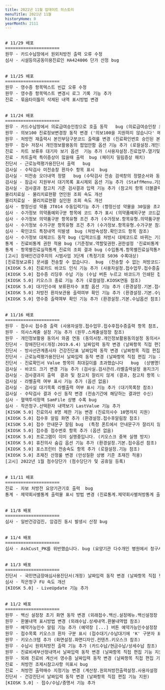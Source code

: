 ```yaml
---
title: 2021년 11월 업데이트 히스토리
menuTitle: 2021년 11월
historyHome: 0
yearMonth: 2111
---
```


<pre>

<bold># 11/29 배포</bold>
=====================
<span class="box jemu">원무</span> - 카드수납창에서 원외처방전 출력 오류 수정
<span class="box inspect">심사</span> - 시설등의공동이용진료인 HA424006 단가 산정 bug


<bold># 11/25 배포</bold>
=====================
<span class="box jemu">원무</span> - 영수증 항목텍스트 빈값 오류 수정
<span class="box jemu">원무</span> - 영수증 항목텍스트 변경시 로그 기록 기능 추가
<span class="box chart">진료</span> - 묶음타이틀이 삭제된 내역 표시방법 변경


<bold># 11/24 배포</bold>
=====================
<span class="box jemu">원무</span> - 카드수납창에서 의료급여승인창으로 호출 동작   bug (의료급여승인창 표시되도록) 
<span class="box jemu">원무</span> - 의보100 진료정보변경창 동작 변경 ('의보100을 지원하지 않습니다' 메시지 표시)
<span class="box jemu">원무</span> - 처방전 재출력시 본인부담구분코드 출력룰 변경 (진료확인번호 승인된 본인부담구분코드를 출력)
<span class="box jemu">원무</span> - 접수 저장시 개인정보활용동의 팝업안함 옵션 기능 추가 (로컬설정.개인정보활용동의설정 참조)
<span class="box chart">진료</span> - 차트 보류후 대기자 보기 옵션  기능 추가 (사용자설정.진료업무.열기및저장 > 차트보류후대기자보기옵션 참조)
<span class="box chart">진료</span> - 차트출력 특이증상이 많을때 출력  bug (페이지 밀림증상 패치)  
<span class="box other">진단서</span> - 근로능력평가용진단서 출력   bug   
<span class="box lab">검사실</span> - 수탁검사 미전송창 환자수 항목 표시  bug  
<span class="box lab">검사실</span> - 미전송 오더내역 정렬   bug (수탁검사 전송 검색창의 정렬순서와 동일하게)
<span class="box lab">검사실</span> - 잠금시 지원부서 대기목록 표시제외 옵션 기능 추가 (StaffMenu.기본 잠금옵션 참조)
<span class="box lab">검사실</span> - 검사결과 참고치 기준 검사결과 입력 기능 추가 (참고치 항목 더블클릭시 결과 항목에 참고치 텍스트 입력)
<span class="box lab">물리치료실</span> - 물리치료현황 연인원 조회 속도 개선  
<span class="box lab">물리치료실</span> - 물리치료현황 실인원 조회 속도 개선  
<span class="box inspect">심사</span> - 향정신성 약품 JT014 수동입력기능 추가 (향정신성 약물을 30일을 초과하여 처방하는 경우)
<span class="box inspect">심사</span> - 수가정보 의약품예외구분 항목에 코드 추가 표시 (의약품예외구분 코드값 표시)  
<span class="box inspect">심사</span> - 수가정보 의약품구분 항목유형 조건 추가 (수가정보.항목유형.의약품구분 참조)
<span class="box inspect">심사</span> - 수가정보 수가구분 항목유형 조건 추가 (수가정보.항목유형.수가구분 참조)
<span class="box inspect">심사</span> - 확인코드 특정내역 미발생  bug (처방속성창.확인코드 항목 참조)
<span class="box inspect">심사</span> - 수가정보 대체코드 동작 bug (입력코드를 처방시 대체코드로 바뀌는 기능)
<span class="box other">통계</span> - 진료비통계 권한 적용 bug (기준정보.역할및권한.권한설정 '진료비통계' 권한 참조) 
<span class="box other">통계</span> - 항목별진료실적통계_진료의 조회 결과 bug (수입통계.항목별진료실적통계 3종 참조)
<span class="box other">[고시]</span> 장애인건강주치의 시범사업 3단계 (특정기호 S036 수록대상)
<span class="box other">[진료정보교류]</span> 문서를 전송할 수 없습니다.  bug  (전송할 수 없는 처방코드가 존재시 메시지 표시)
<span class="box other">[KIOSK 5.0]</span> 진료카드 바코드 인식 기능 추가 (사용자설정.접수업무.접수증출력옵션 참조)
<span class="box other">[KIOSK 5.0]</span> 접수증 리딩후 수납 기능 (수납 버튼 누르고 바코드가 인쇄된 접수증 리딩)
<span class="box other">[KIOSK 5.0]</span> 키오스크 종료 기능 추가 (로컬설정.KIOSK연동 참조)
<span class="box other">[KIOSK 5.0]</span> 대기인수에 보류환자수 포함 옵션 기능 추가 (환경설정.기본.접수옵션 참조)
<span class="box other">[KIOSK 5.0]</span> 처방전 환자보관용 출력여부 확인 기능 추가 (환경설정.기본.수납옵션 참조)
<span class="box other">[KIOSK 5.0]</span> 영수증 출력여부 확인 기능 추가 (환경설정.기본.수납옵션 참조)


<bold># 11/16 배포</bold>
=====================
<span class="box jemu">원무</span> - 접수시 접수증 출력 (사용자설정.접수업무.접수후접수증출력 항목 참조, 로컬설정.프린터설정.접수증 항목 참조)
<span class="box jemu">원무</span> - 의사스케줄 설정 기능 추가 (원무.스케줄설정창 참조)
<span class="box jemu">원무</span> - 개인정보활용 동의서 와콤 연동 (동의서창.개인정보활용동의설정 동의서서명방법 참조)
<span class="box other">진단서</span> - 장애진단서(개정:2019.6.4) 날짜입력 동작 변경 (날짜항목 직접 편집 기능 지원)
<span class="box other">진단서</span> - 방사선관계종사자 건강진단표 날짜입력 동작 변경 (날짜항목 직접 편집 기능 지원)
<span class="box other">진단서</span> - 근로능력평가용진단서 날짜입력 동작 변경 (날짜항목 직접 편집 기능 지원)
<span class="box other">진단서</span> - 진료확인서 Value 항목이 최대길이를 초과했습니다   bug  (상병명의 길이가 긴 경우라도 에러메시지 표시되지 않게)
<span class="box lab">검사실</span> - 바코드 크기 변경 기능 추가 (검사실.검사관리.라벨출력설정 용지크기 항목 참조)
<span class="box lab">검사실</span> - 검사결과지 출력  결과 및 참고치 잘리지 않게 (결과, 참고치 항목 너비 조정)
<span class="box lab">검사실</span> - 라벨출력 여부 표시 기능 추가 (옵션 없음)
<span class="box lab">검사실</span> - 검사실 대기목록 라벨출력 여부 표시 기능 추가 (대기목록창 참조)
<span class="box lab">검사실</span> - 수탁검사 결과 수신 동작 변경 (전송기간에 해당하는 결과만 수신)
<span class="box inspect">심사</span> - 혈액투석정액 SamFile 상병 수록 bug
<span class="box inspect">심사</span> - 작은청구.선택환자 내역보기 LastValue 기능 추가
<span class="box other">[KISOK 5.0]</span> 진료의사 8명 제한 기능 변경 (진료의사수 10명까지 지원)
<span class="box other">[KIOSK 5.0]</span> 접수후 알림 화면 추가 (환경설정.접수후알림창 참조)
<span class="box other">[KISOK 5.0]</span> 접수 안내문구 잘림 bug  (특정 폰트에서 안내문구가 잘리지 않게)
<span class="box other">[KIOSK 5.0]</span> 접수증 접수번호 항목 추가 (옵션 없음)
<span class="box other">[KIOSK 5.0]</span> 프로그램이 이미 실행중입니다. (키오스크 중복 실행 방지)
<span class="box other">[KIOSK 5.0]</span> 휴진의사 숨김 옵션 기능 추가 (환경설정.기본.접수옵션 참조)
<span class="box other">[KIOSK 5.0]</span> 포스프린터 전송속도 항목 추가 (로컬설정.기능 참조)
<span class="box other">[KIOSK 5.0]</span> 초재진 산정룰 변경 (만성질환 상병 기준 초재진 적용)
<span class="box other">[고시]</span> 2022년 1월 점수당단가 (점수당단가 및 공휴일 등록)


<bold># 11/11 배포</bold>
=====================
<span class="box chart">진료</span> - 자보 처방전 요양기관기호 출력  bug
<span class="box other">통계</span> - 제약회사별통계 출력물 표시 방법 변경 (진료통계.제약회사별처방통계 출력물 참조)


<bold># 11/8 배포</bold>
=====================
<span class="box inspect">심사</span> - 일반건강검진, 암검진 동시 발생시 산정 bug


<bold># 11/4 배포</bold>
=====================
<span class="box inspect">심사</span> - AskCust_PK를 위반했습니다. bug (요양기관 다수개인 병원에서 청구시 청구번호 발생 bug)


<bold># 11/3 배포</bold>
=====================
<span class="box other">진단서</span> - 국민연금장애심사용진단서(개정) 날짜입력 동작 변경 (날짜항목 직접 편집 기능 지원)
<span class="box inspect">심사</span> - 작은청구 FU 속도 개선
<span class="box other">[KIOSK 5.0]</span> - LiveUpdate 기능 추가


<bold># 11/2 배포</bold>
=====================
<span class="box jemu">원무</span> - 백신 설정창 초기 화면 동작 변경 (외래접수.백신.설정메뉴.백신설정창 참조)
<span class="box jemu">원무</span> - 환불내역 표시방법 변경 (외래수납.상세내역.환불내역탭 참조)
<span class="box jemu">원무</span> - 예약가능인수 알림 기능 추가 (예약창 [...] 버튼 예약가능인수설정창 참조)
<span class="box jemu">원무</span> - 접수목록 키오스크 환자 구분 표시 (접수대기/수납대기에 'K' 구분자 표시)
<span class="box jemu">원무</span> - 키오스크탭 추가 (화면설정.화면디자인.컨텐츠.키오스크 참조)
<span class="box jemu">원무</span> - 수납시 원외처방전 출력 기능 추가 (카드수납/현금수납/상세수납 참조)
<span class="box jemu">원무</span> - 진료비세부산정내역서 날짜입력 동작 변경 (날짜항목 직접 편집 기능 지원)
<span class="box jemu">원무</span> - 외래 진료비 계산서 영수증 날짜입력 동작 변경 (날짜항목 직접 편집 기능 지원)
<span class="box chart">진료</span> - 처방전 조제시참고사항 미표시 bug
<span class="box chart">진료</span> - 처방전 출력매수 지정기능 변경 (계산창.원외처방전출력설정.사용자설정 출력매수 항목 참조)
<span class="box other">진단서</span> - 건강진단서 날짜입력 동작 변경 (날짜항목 직접 편집 기능 지원)
<span class="box other">[KIOSK 5.0]</span> - 접수/수납/증명서 기능 추가

</pre>
